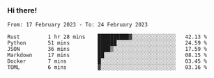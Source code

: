 ### Hi there!

<!--START_SECTION:waka-->

```text
From: 17 February 2023 - To: 24 February 2023

Rust         1 hr 28 mins    ██████████▓░░░░░░░░░░░░░░   42.13 %
Python       51 mins         ██████░░░░░░░░░░░░░░░░░░░   24.59 %
JSON         36 mins         ████▒░░░░░░░░░░░░░░░░░░░░   17.59 %
Markdown     17 mins         ██░░░░░░░░░░░░░░░░░░░░░░░   08.15 %
Docker       7 mins          █░░░░░░░░░░░░░░░░░░░░░░░░   03.45 %
TOML         6 mins          ▓░░░░░░░░░░░░░░░░░░░░░░░░   03.16 %
```

<!--END_SECTION:waka-->

